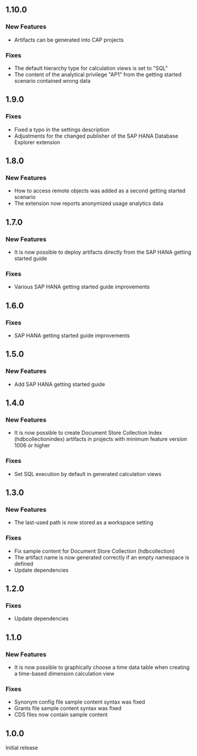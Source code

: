 ## 1.10.0

### New Features
- Artifacts can be generated into CAP projects

### Fixes
- The default hierarchy type for calculation views is set to "SQL"
- The content of the analytical privilege "AP1" from the getting started scenario contained wrong data

## 1.9.0

### Fixes
- Fixed a typo in the settings description
- Adjustments for the changed publisher of the SAP HANA Database Explorer extension

## 1.8.0

### New Features
- How to access remote objects was added as a second getting started scenario
- The extension now reports anonymized usage analytics data

## 1.7.0

### New Features
- It is now possible to deploy artifacts directly from the SAP HANA getting started guide

### Fixes
- Various SAP HANA getting started guide improvements

## 1.6.0

### Fixes
- SAP HANA getting started guide improvements

## 1.5.0

### New Features
- Add SAP HANA getting started guide

## 1.4.0

### New Features
- It is now possible to create Document Store Collection Index (hdbcollectionindex) artifacts in projects with minimum feature version 1006 or higher

### Fixes
- Set SQL execution by default in generated calculation views

## 1.3.0

### New Features
- The last-used path is now stored as a workspace setting

### Fixes
- Fix sample content for Document Store Collection (hdbcollection)
- The artifact name is now generated correctly if an empty namespace is defined
- Update dependencies

## 1.2.0

### Fixes
- Update dependencies

## 1.1.0

### New Features
- It is now possible to graphically choose a time data table when creating a time-based dimension calculation view

### Fixes
- Synonym config file sample content syntax was fixed
- Grants file sample content syntax was fixed
- CDS files now contain sample content

## 1.0.0

Initial release